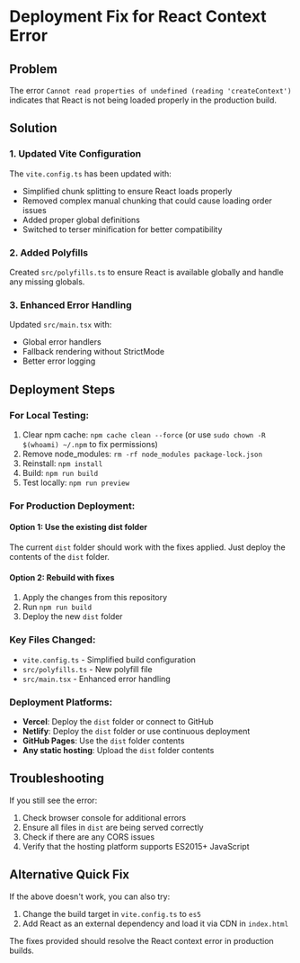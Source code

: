 # Deployment Fix for React Context Error

## Problem
The error `Cannot read properties of undefined (reading 'createContext')` indicates that React is not being loaded properly in the production build.

## Solution

### 1. Updated Vite Configuration
The `vite.config.ts` has been updated with:
- Simplified chunk splitting to ensure React loads properly
- Removed complex manual chunking that could cause loading order issues
- Added proper global definitions
- Switched to terser minification for better compatibility

### 2. Added Polyfills
Created `src/polyfills.ts` to ensure React is available globally and handle any missing globals.

### 3. Enhanced Error Handling
Updated `src/main.tsx` with:
- Global error handlers
- Fallback rendering without StrictMode
- Better error logging

## Deployment Steps

### For Local Testing:
1. Clear npm cache: `npm cache clean --force` (or use `sudo chown -R $(whoami) ~/.npm` to fix permissions)
2. Remove node_modules: `rm -rf node_modules package-lock.json`
3. Reinstall: `npm install`
4. Build: `npm run build`
5. Test locally: `npm run preview`

### For Production Deployment:

#### Option 1: Use the existing dist folder
The current `dist` folder should work with the fixes applied. Just deploy the contents of the `dist` folder.

#### Option 2: Rebuild with fixes
1. Apply the changes from this repository
2. Run `npm run build`
3. Deploy the new `dist` folder

### Key Files Changed:
- `vite.config.ts` - Simplified build configuration
- `src/polyfills.ts` - New polyfill file
- `src/main.tsx` - Enhanced error handling

### Deployment Platforms:
- **Vercel**: Deploy the `dist` folder or connect to GitHub
- **Netlify**: Deploy the `dist` folder or use continuous deployment
- **GitHub Pages**: Use the `dist` folder contents
- **Any static hosting**: Upload the `dist` folder contents

## Troubleshooting

If you still see the error:
1. Check browser console for additional errors
2. Ensure all files in `dist` are being served correctly
3. Check if there are any CORS issues
4. Verify that the hosting platform supports ES2015+ JavaScript

## Alternative Quick Fix

If the above doesn't work, you can also try:
1. Change the build target in `vite.config.ts` to `es5`
2. Add React as an external dependency and load it via CDN in `index.html`

The fixes provided should resolve the React context error in production builds.
